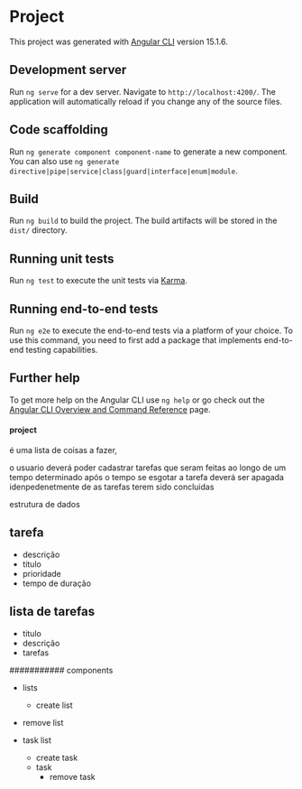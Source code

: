 # Project

This project was generated with [Angular CLI](https://github.com/angular/angular-cli) version 15.1.6.

## Development server

Run `ng serve` for a dev server. Navigate to `http://localhost:4200/`. The application will automatically reload if you change any of the source files.

## Code scaffolding

Run `ng generate component component-name` to generate a new component. You can also use `ng generate directive|pipe|service|class|guard|interface|enum|module`.

## Build

Run `ng build` to build the project. The build artifacts will be stored in the `dist/` directory.

## Running unit tests

Run `ng test` to execute the unit tests via [Karma](https://karma-runner.github.io).

## Running end-to-end tests

Run `ng e2e` to execute the end-to-end tests via a platform of your choice. To use this command, you need to first add a package that implements end-to-end testing capabilities.

## Further help

To get more help on the Angular CLI use `ng help` or go check out the [Angular CLI Overview and Command Reference](https://angular.io/cli) page.


#### project

é uma lista de coisas a fazer, 

o usuario deverá poder cadastrar tarefas que seram feitas ao longo de um tempo determinado após o 
tempo se esgotar a tarefa deverá ser apagada idenpedenetmente de as tarefas terem 
sido concluidas

estrutura de dados 


## tarefa
- descrição
- titulo
- prioridade
- tempo de duração


## lista de tarefas 
- titulo
- descrição 
- tarefas 


########### components

 + lists
    + create list
  + remove list
    

 + task list
    + create task 
    + task
        + remove task
  

